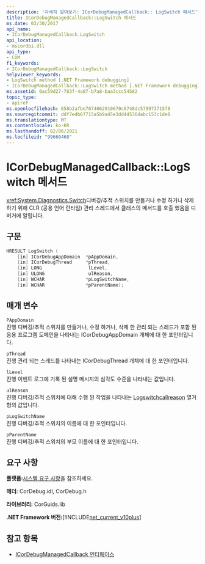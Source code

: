 ```yaml
---
description: '자세히 알아보기: ICorDebugManagedCallback:: LogSwitch 메서드'
title: ICorDebugManagedCallback::LogSwitch 메서드
ms.date: 03/30/2017
api_name:
- ICorDebugManagedCallback.LogSwitch
api_location:
- mscordbi.dll
api_type:
- COM
f1_keywords:
- ICorDebugManagedCallback::LogSwitch
helpviewer_keywords:
- LogSwitch method [.NET Framework debugging]
- ICorDebugManagedCallback::LogSwitch method [.NET Framework debugging]
ms.assetid: 0ac59d27-783f-4a87-b7a8-baa3ccc54582
topic_type:
- apiref
ms.openlocfilehash: 658b2afbe7074062910670c6748dc579973715f8
ms.sourcegitcommit: ddf7edb67715a5b9a45e3dd44536dabc153c1de0
ms.translationtype: MT
ms.contentlocale: ko-KR
ms.lasthandoff: 02/06/2021
ms.locfileid: "99660468"
---
```

# <a name="icordebugmanagedcallbacklogswitch-method"></a>ICorDebugManagedCallback::LogSwitch 메서드

<xref:System.Diagnostics.Switch>디버깅/추적 스위치를 만들거나 수정 하거나 삭제 하기 위해 CLR (공용 언어 런타임) 관리 스레드에서 클래스의 메서드를 호출 했음을 디버거에 알립니다.  
  
## <a name="syntax"></a>구문  
  
```cpp  
HRESULT LogSwitch (  
    [in] ICorDebugAppDomain  *pAppDomain,  
    [in] ICorDebugThread     *pThread,  
    [in] LONG                 lLevel,  
    [in] ULONG                ulReason,  
    [in] WCHAR               *pLogSwitchName,  
    [in] WCHAR               *pParentName);  
```  
  
## <a name="parameters"></a>매개 변수  

 `PAppDomain`  
 진행 디버깅/추적 스위치를 만들거나, 수정 하거나, 삭제 한 관리 되는 스레드가 포함 된 응용 프로그램 도메인을 나타내는 ICorDebugAppDomain 개체에 대 한 포인터입니다.  
  
 `pThread`  
 진행 관리 되는 스레드를 나타내는 ICorDebugThread 개체에 대 한 포인터입니다.  
  
 `lLevel`  
 진행 이벤트 로그에 기록 된 설명 메시지의 심각도 수준을 나타내는 값입니다.  
  
 `ulReason`  
 진행 디버깅/추적 스위치에 대해 수행 된 작업을 나타내는 [Logswitchcallreason](logswitchcallreason-enumeration.md) 열거형의 값입니다.  
  
 `pLogSwitchName`  
 진행 디버깅/추적 스위치의 이름에 대 한 포인터입니다.  
  
 `pParentName`  
 진행 디버깅/추적 스위치의 부모 이름에 대 한 포인터입니다.  
  
## <a name="requirements"></a>요구 사항  

 **플랫폼:**[시스템 요구 사항](../../get-started/system-requirements.md)을 참조하세요.  
  
 **헤더:** CorDebug.idl, CorDebug.h  
  
 **라이브러리:** CorGuids.lib  
  
 **.NET Framework 버전:**[!INCLUDE[net_current_v10plus](../../../../includes/net-current-v10plus-md.md)]  
  
## <a name="see-also"></a>참고 항목

- [ICorDebugManagedCallback 인터페이스](icordebugmanagedcallback-interface.md)

